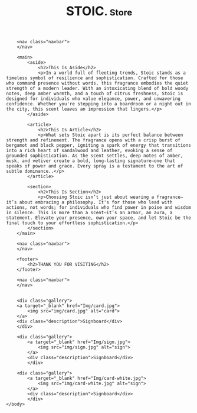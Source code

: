 <!DOCTYPE html>
<html>
    <head>
        <title>STOIC.OFFICIAL.STORE</title>
        <link rel="Stylesheet" href="web.css">
        <link rel="preconnect" href="https://fonts.googleapis.com">
        <link rel="preconnect" href="https://fonts.gstatic.com" crossorigin>
        <link href="https://fonts.googleapis.com/css2?family=Castoro:ital@0;1&display=swap" rel="stylesheet">
    </head>
    <body>
        <header>
            <h1><big>STOIC</big>. <small>Store</small> </h1>
        </header>

        <nav class="navbar">
        </nav>

        <main>
            <aside>
                <h2>This Is Aside</h2>
                <p>In a world full of fleeting trends, Stoic stands as a timeless symbol of resilience and sophistication. Crafted for those who command presence without words, this fragrance embodies the quiet strength of a modern leader. With an intoxicating blend of bold woody notes, deep amber warmth, and a touch of citrus freshness, Stoic is designed for individuals who value elegance, power, and unwavering confidence. Whether you're stepping into a boardroom or a night out in the city, this scent leaves an impression that lingers.</p>
            </aside>

            <article>
                <h2>This Is Article</h2>
                <p>What sets Stoic apart is its perfect balance between strength and refinement. The fragrance opens with a crisp burst of bergamot and black pepper, igniting a spark of energy that transitions into a rich heart of sandalwood and leather, evoking a sense of grounded sophistication. As the scent settles, deep notes of amber, musk, and vetiver create a bold, long-lasting signature—one that speaks of power and grace. Every spray is a testament to the art of subtle dominance..</p>
            </article>

            <section>
                <h2>This Is Section</h2>
                <p>Choosing Stoic isn’t just about wearing a fragrance—it’s about embracing a philosophy. It's for those who lead with actions, not words; for individuals who find power in poise and wisdom in silence. This is more than a scent—it’s an armor, an aura, a statement. Elevate your presence, own your space, and let Stoic be the final touch to your effortless sophistication.</p>
            </section>
        </main>

        <nav class="navbar">
        </nav>

        <footer>
            <h2>THANK YOU FOR VISITING</h2>
        </footer>

        <nav class="navbar">
        </nav>


        <div class="gallery">
        <a target="_blank" href="Img/card.jpg">
            <img src="img/card.jpg" alt="card">
        </a>
        <div class="description">Signboard</div>
        </div>

        <div class="gallery">
            <a target="_blank" href="Img/sign.jpg">
                <img src="img/sign.jpg" alt="sign">
            </a>
            <div class="description">Signboard</div>
            </div>

        <div class="gallery">
            <a target="_blank" href="Img/card-white.jpg">
                <img src="img/card-white.jpg" alt="sign">
            </a>
            <div class="description">Signboard</div>
            </div>
    </body>
</html>
